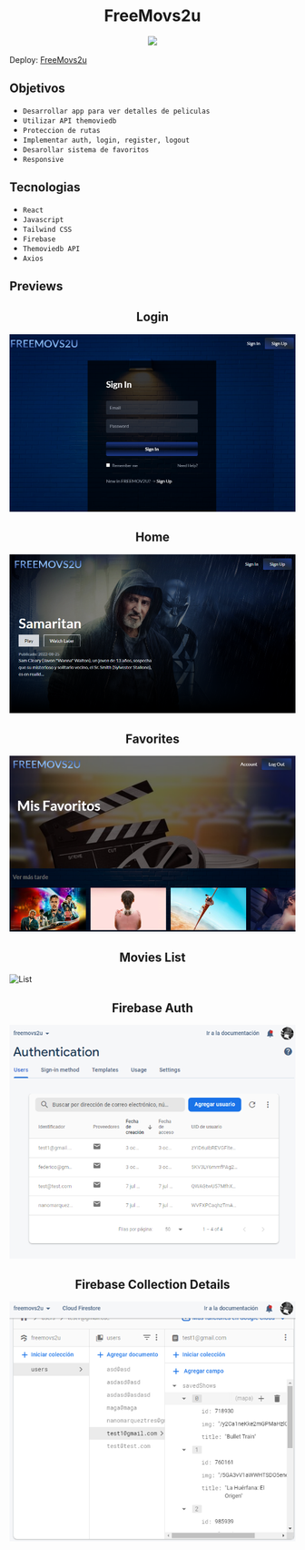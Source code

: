 <h1 align="center"> FreeMovs2u </h1>

   <p align="center">
   <img src="https://img.shields.io/badge/STATUS-DEPLOY-brightgreen">
   </p>

<p>Deploy: <a href='https://bucolic-raindrop-9777b4.netlify.app/'>FreeMovs2u</a></p>

## Objetivos

- `Desarrollar app para ver detalles de peliculas`
- `Utilizar API themoviedb`
- `Proteccion de rutas`
- `Implementar auth, login, register, logout`
- `Desarollar sistema de favoritos`
- `Responsive`

## Tecnologias

- `React`
- `Javascript`
- `Tailwind CSS`
- `Firebase`
- `Themoviedb API`
- `Axios`

## Previews

<h2 align="center"> Login </h2>

![Login](/assets/preview1.PNG)

<h2 align="center"> Home </h2>

![Home](/assets/preview2.PNG)

<h2 align="center"> Favorites </h2>

![Favorites](/assets/preview3.PNG)

<h2 align="center"> Movies List </h2>

![List](/assets/Animation.gif)

<h2 align="center"> Firebase Auth </h2>

![FirebaseAuth](/assets/preview6.PNG)

<h2 align="center"> Firebase Collection Details </h2>

![FirebaseDetails](/assets/preview5.PNG)

